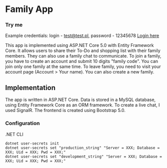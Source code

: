 # Family App
### Try me
Example credentials: login - test@test.pl, password - 12345678
[Login here](https://family.nasuta.dev/account/login)

This app is implemented using ASP.NET Core 5.0 with Entity Framework Core. It allows users to share their To-Do and shopping list with their family members. They can also use a family chat to communicate. To join a family, you have to create an account and submit 10 digits "family code". You can join only one family at the same time. To leave family, you need to visit your account page (Account > Your name). You can also create a new family.

## Implementation

The app is written in ASP.NET Core. Data is stored in a MySQL database, using Entity Framework Core as an ORM framework. To create a live chat, I used SignalR. The frontend is created using Bootstrap 5.0.

### Configuration
.NET CLI

```
dotnet user-secrets init
dotnet user-secrets set "production_string" "Server = XXX; Database = XXX; Uid = XXX; Pwd = XXX;"
dotnet user-secrets set "development_string" "Server = XXX; Database = XXX; Uid = XXX; Pwd = XXX;"
```
